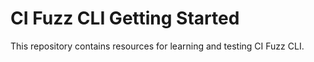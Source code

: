 # CI Fuzz CLI Getting Started

This repository contains resources for learning and testing CI Fuzz CLI.
